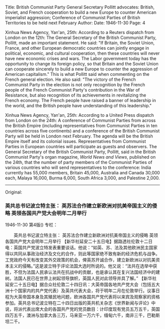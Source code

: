 Title: British Communist Party General Secretary Pollitt advocates: British, Soviet, and French cooperation to build a new Europe to counter American imperialist aggression; Conference of Communist Parties of British Territories to be held next February
Author:
Date: 1946-11-30
Page: 4

Xinhua News Agency, Yan'an, 25th: According to a Reuters dispatch from London on the 12th: The General Secretary of the British Communist Party, Pollitt, made an important statement. He said: "If Britain, the Soviet Union, France, and other European democratic countries can jointly engage in political, economic, and cultural cooperation, then these countries will never have new economic crises and wars. The Labor government today has the opportunity to change its foreign policy, so that Britain and the Soviet Union can cooperate sincerely to build a new Europe to counter the aggression of American capitalism." This is what Pollitt said when commenting on the French general election. He also said: "The victory of the French Communist Party in the election is not only recognition by the French people of the French Communist Party's contribution in the War of Resistance, but also recognition of its achievements in revitalizing the French economy. The French people have raised a banner of leadership in the world, and the British people have understanding of this leadership."

Xinhua News Agency, Yan'an, 25th: According to a United Press dispatch from London on the 24th: A conference of Communist Parties from across the British Empire (including representatives from Communist Parties in ten countries across five continents) and a conference of the British Communist Party will be held in London next February. The agenda will be the British Empire itself and its colonial issues. Representatives from Communist Parties in European countries will participate as guests and observers. The General Secretary of the British Communist Party, Pollitt, said in the British Communist Party's organ magazine, *World News and Views*, published on the 24th, that the number of party members of the Communist Parties of various countries who will send representatives to the conference: India currently has 55,000 members, Britain 45,000, Australia and Canada 30,000 each, Malaya 16,000, Burma 6,000, South Africa 3,000, and Palestine 2,000.



<hr /> 

Original: 


### 英共总书记波立特主张：  英苏法合作建立新欧洲对抗美帝国主义的侵略  英领各国共产党大会明年二月举行

1946-11-30
第4版()
专栏：

　　英共总书记波立特主张：
    英苏法合作建立新欧洲对抗美帝国主义的侵略
    英领各国共产党大会明年二月举行
    【新华社延安二十五日电】据路透社伦敦十二日电：英国共产党波立特发表重要谈话。他说：“如英、苏、法及其他欧洲民主国家得以共同从事政治经济及文化的合作，则此等国家绝不致有新的经济危机与战争。工党政府今天有改变其外交政策的机会，俾英苏开诚合作，建立新欧洲以对抗美资本主义的侵略。”这是波立特于评论法国大选时所说的。他又说：“法共在选举中获胜，不但为法国人民承认法共在抗战中的贡献，也是承认其在复兴法国经济中的建树。法国人民已在世界上树起领导旗帜，英国人民对此领导并具了解。”
    【新华社延安二十五日电】据合众社伦敦二十四日讯：大英帝国各地共产党大会（包括五大洲十个国家内的共产党代表）及英共代表大会，将于明年二月在伦敦举行。议事日程为大英帝国本身及其殖民地问题，欧洲各国共产党代表将以来宾及观察家的资格参加。英共总书记波立特在二十四日出版的英共机关杂志《世界新闻与评论》中说，将派代表出席大会的各国共产党的党员数目：计印度现有党员五万五千，英国四万五千，澳洲与加拿大各三万，马来亚一万六千，缅甸六千，南非三千，巴勒斯坦二千。
